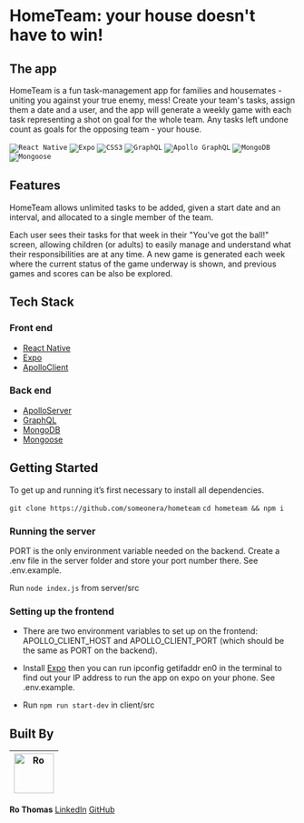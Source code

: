 # HomeTeam: your house doesn't have to win!

## The app 
HomeTeam is a fun task-management app for families and housemates - uniting you against your true enemy, mess!
Create your team's tasks, assign them a date and a user, and the app will generate a weekly game with each task representing a shot on goal for the whole team. Any tasks left undone count as goals for the opposing team - your house.

<code><img alt="React Native" src="https://img.shields.io/badge/-React%20Native-61dafb?logo=react&logoColor=white&style=for-the-badge"></code>
<code><img alt="Expo" src="https://img.shields.io/badge/-expo-000020?logo=expo&logoColor=white&style=for-the-badge"></code>
<code><img alt="CSS3" src="https://img.shields.io/badge/-CSS3-1572B6?logo=css3&logoColor=white&style=for-the-badge"></code>
<code><img alt="GraphQL" src="https://img.shields.io/badge/-GraphQL-e434aa?logo=graphql&logoColor=white&style=for-the-badge"></code>
<code><img alt="Apollo GraphQL" src="https://img.shields.io/badge/-Apollo%20GraphQL-311c87?logo=apollo-graphql&logoColor=white&style=for-the-badge"></code>
<code><img alt="MongoDB" src="https://img.shields.io/badge/-MongoDB-47a248?logo=mongoDB&logoColor=white&style=for-the-badge"></code>
<code><img alt="Mongoose" src="https://img.shields.io/badge/-Mongoose-300D4f?logo=mongoDB&logoColor=white&style=for-the-badge"></code>


## Features

HomeTeam allows unlimited tasks to be added, given a start date and an interval, and allocated to a single member of the team. 

Each user sees their tasks for that week in their "You've got the ball!" screen, allowing children (or adults) to easily manage and understand what their responsibilities are at any time. A new game is generated each week where the current status of the game underway is shown, and previous games and scores can be also be explored.

## Tech Stack

### Front end

* [React Native](https://reactnative.dev/)
* [Expo](https://expo.io/)
* [ApolloClient](https://www.apollographql.com/)

### Back end

* [ApolloServer](https://www.apollographql.com/)
* [GraphQL](https://www.graphql.com/)
* [MongoDB](https://www.mongodb.com/)
* [Mongoose](https://mongoosejs.com/)

## Getting Started

To get up and running it’s first necessary to install all dependencies.

`git clone https://github.com/someonera/hometeam`
`cd hometeam && npm i`

### Running the server

PORT is the only environment variable needed on the backend. Create a .env file in the server folder and store your port number there. See .env.example.

Run `node index.js` from server/src

### Setting up the frontend

* There are two environment variables to set up on the frontend: APOLLO_CLIENT_HOST and APOLLO_CLIENT_PORT (which should be the same as PORT on the backend). 

* Install [Expo](https://expo.io/) then you can run ipconfig getifaddr en0 in the terminal to find out your IP address to run the app on expo on your phone. See .env.example.

* Run `npm run start-dev` in client/src


## Built By
| <img src="https://avatars.githubusercontent.com/u/74319526?v=4" width="70" alt="Ro" /> 
--- | 
**Ro Thomas** 
[LinkedIn](https://www.linkedin.com/in/romthomas/)
[GitHub](https://github.com/someonera) 
